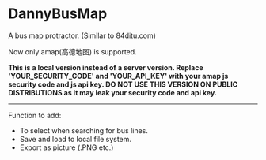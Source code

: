 # DannyBusMap

A bus map protractor. (Similar to 84ditu.com)

Now only amap(高德地图) is supported.

**This is a local version instead of a server version. Replace 'YOUR_SECURITY_CODE' and 'YOUR_API_KEY' with your amap js security code and js api key. DO NOT USE THIS VERSION ON PUBLIC DISTRIBUTIONS as it may leak your security code and api key.**

---
Function to add:
- To select when searching for bus lines.
- Save and load to local file system.
- Export as picture (.PNG etc.)
